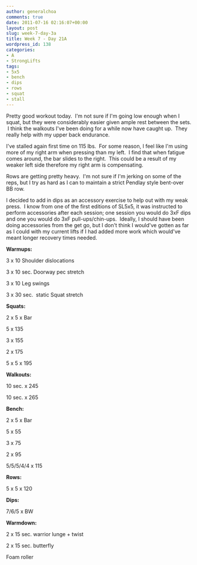 ```yaml
---
author: generalchoa
comments: true
date: 2011-07-16 02:16:07+00:00
layout: post
slug: week-7-day-3a
title: Week 7 - Day 21A
wordpress_id: 138
categories:
- A
- StrongLifts
tags:
- 5x5
- bench
- dips
- rows
- squat
- stall
---
```


Pretty good workout today.  I'm not sure if I'm going low enough when I squat, but they were considerably easier given ample rest between the sets.  I think the walkouts I've been doing for a while now have caught up.  They really help with my upper back endurance.

I've stalled again first time on 115 lbs.  For some reason, I feel like I'm using more of my right arm when pressing than my left.  I find that when fatigue comes around, the bar slides to the right.  This could be a result of my weaker left side therefore my right arm is compensating.

Rows are getting pretty heavy.  I'm not sure if I'm jerking on some of the reps, but I try as hard as I can to maintain a strict Pendlay style bent-over BB row.

I decided to add in dips as an accessory exercise to help out with my weak press.  I know from one of the first editions of SL5x5, it was instructed to perform accessories after each session; one session you would do 3xF dips and one you would do 3xF pull-ups/chin-ups.  Ideally, I should have been doing accessories from the get go, but I don't think I would've gotten as far as I could with my current lifts if I had added more work which would've meant longer recovery times needed.

**Warmups:**

3 x 10 Shoulder dislocations

3 x 10 sec. Doorway pec stretch

3 x 10 Leg swings

3 x 30 sec.  static Squat stretch

**Squats:**

2 x 5 x Bar

5 x 135

3 x 155

2 x 175

5 x 5 x 195

**Walkouts:**

10 sec. x 245

10 sec. x 265

**Bench:**

2 x 5 x Bar

5 x 55

3 x 75

2 x 95

5/5/5/4/4 x 115

**Rows:**

5 x 5 x 120

**Dips:**

7/6/5 x BW

**Warmdown:**

2 x 15 sec. warrior lunge + twist

2 x 15 sec. butterfly

Foam roller
